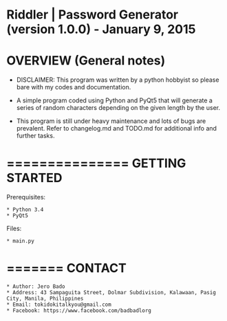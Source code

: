 Riddler | Password Generator (version 1.0.0) - January 9, 2015
=======================================================

OVERVIEW (General notes)
========================
* DISCLAIMER: This program was written by a python hobbyist so please bare with my codes and
  documentation.

* A simple program coded using Python and PyQt5 that will generate a series of random characters
  depending on the given length by the user.

* This program is still under heavy maintenance and lots of bugs are prevalent. Refer to changelog.md
  and TODO.md for additional info and further tasks.

===============
GETTING STARTED
===============
Prerequisites:

    * Python 3.4
    * PyQt5

Files:

    * main.py

=======
CONTACT
=======
    * Author: Jero Bado
    * Address: 43 Sampaguita Street, Dolmar Subdivision, Kalawaan, Pasig City, Manila, Philippines
    * Email: tokidokitalkyou@gmail.com
    * Facebook: https://www.facebook.com/badbadlorg

